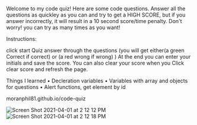  Welcome to my code quiz!
 Here are some code questions. Answer all the questions as quickley as you can and try to get a HIGH SCORE, but if you answer incorrectly, it will result in a 10 second score/time penalty. Don't worry! you can try as many times as you want!

Instructions:

click start Quiz
answer through the questions (you will get either(a green Correct if correct) or (a red wrong if wrong) )
At the end you can enter your initials and save the score.
You can also clear your score when you Click clear score and refresh the page.


Things I learned
•	Decleration variables
•	Variables with array and objects for questions
•	Alert functions, get element by id

moranphil81.github.io/code-quiz


![Screen Shot 2021-04-01 at 2 12 12 PM](https://user-images.githubusercontent.com/71897509/113336368-4e674b80-92f4-11eb-97e3-d36277647bd5.png)
![Screen Shot 2021-04-01 at 2 12 18 PM](https://user-images.githubusercontent.com/71897509/113336369-4effe200-92f4-11eb-94d4-a6d55eba08f5.png)
